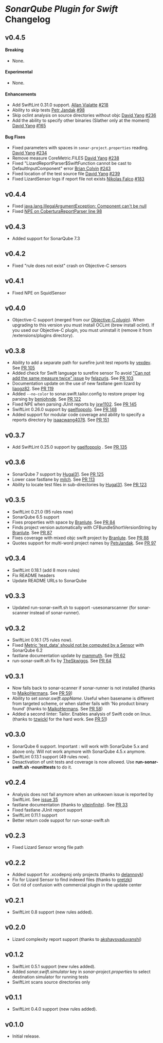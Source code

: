 # _SonarQube Plugin for Swift_ Changelog

## v0.4.5

#### Breaking

* None.

#### Experimental

* None.

#### Enhancements

- Add SwiftLint 0.31.0 support.
  [Allan Vialatte](https://github.com/PoissonBallon) [#218](https://github.com/Backelite/sonar-swift/pull/218)
- Ability to skip tests
  [Petr Jandak](https://github.com/PetrJandak) [#98](https://github.com/Backelite/sonar-swift/pull/98)
- Skip oclint analysis on source directories without objc
  [David Yang](https://github.com/davidy4ng) [#236](https://github.com/Backelite/sonar-swift/pull/236)
- Add the ability to specify other binaries (Slather only at the moment)
  [David Yang](https://github.com/davidy4ng) [#165](https://github.com/Backelite/sonar-swift/pull/165)

#### Bug Fixes

- Fixed parameters with spaces in `sonar-project.properties` reading.
  [David Yang](https://github.com/davidy4ng) [#234](https://github.com/Backelite/sonar-swift/pull/234)
- Remove measure CoreMetric.FILES
  [David Yang](https://github.com/davidy4ng) [#238](https://github.com/Backelite/sonar-swift/pull/238)
- Fixed "LizardReportParser$SwiftFunction cannot be cast to DefaultInputComponent" error
  [Brian Colvin](https://github.com/bcolvin) [#243](https://github.com/Backelite/sonar-swift/pull/243)
- Fixed location of the test source file
  [David Yang](https://github.com/davidy4ng) [#239](https://github.com/Backelite/sonar-swift/pull/239)
- Fixed LizardSensor logs if report file not exists
  [Nikolas Falco](https://github.com/nfalco79) [#183](https://github.com/Backelite/sonar-swift/pull/183)

##  v0.4.4

- Fixed [java.lang.IllegalArgumentException: Component can't be null](https://github.com/Backelite/sonar-swift/issues/202)
- Fixed [NPE on CoberturaReportParser line 98](https://github.com/Backelite/sonar-swift/issues/200)

##  v0.4.3
- Added support for SonarQube 7.3

##  v0.4.2
- Fixed "rule does not exist" crash on Objective-C sensors

##  v0.4.1
- Fixed NPE on SquidSensor

##  v0.4.0
- Objective-C support (merged from our [Objective-C plugin](https://github.com/Backelite/sonar-objective-c)). When upgrading to this version you must install OCLint (brew install oclint). If you used our Objective-C plugin, you must uninstall it (remove it from /extensions/plugins directory).

##  v0.3.8

- Ability to add a separate path for surefire junit test reports by [vexdev](https://github.com/vexdev). See [PR 105](https://github.com/Backelite/sonar-swift/pull/105)
- Added check for Swift language to surefire sensor To avoid ["Can not add the same measure twice" issue](https://github.com/Backelite/sonar-swift/issues/103) by [felazuris](https://github.com/felazuris). See [PR 103](https://github.com/Backelite/sonar-swift/issues/103)
- Documentation update on the use of new fastlane gem lizard by [liaogz82](https://github.com/liaogz82). See [PR 119](https://github.com/Backelite/sonar-swift/pull/119)
- Added `--no-color` to sonar.swift.tailor.config to restore proper log parsing by [benjohnde](https://github.com/benjohnde). See [PR 122](https://github.com/Backelite/sonar-swift/pull/122)
- Fixed NPE when parsing JUnit reports by [jxw1102](https://github.com/jxw1102). See [PR 145](https://github.com/Backelite/sonar-swift/pull/145)
- SwiftLint 0.26.0 support by [gaelfoppolo](https://github.com/gaelfoppolo). See [PR 148](https://github.com/Backelite/sonar-swift/pull/148)
- Added support for modular code coverage and ability to specify a reports directory by [isaacwang4076](https://github.com/isaacwang4076). See [PR 151](https://github.com/Backelite/sonar-swift/pull/151)

##  v0.3.7

- Add SwiftLint 0.25.0 support by [gaelfoppolo](https://github.com/gaelfoppolo) . See [PR 135](https://github.com/Backelite/sonar-swift/pull/135)



##  v0.3.6

- SonarQube 7 support by [Hugal31](https://github.com/Hugal31).  See [PR 125](https://github.com/Backelite/sonar-swift/pull/125)
- Lower case fastlane by [milch](https://github.com/milch). See [PR 113](https://github.com/Backelite/sonar-swift/pull/113)
- Ability to locate test files in sub-directories by [Hugal31](https://github.com/Hugal31). See [PR 123](https://github.com/Backelite/sonar-swift/pull/123)

##  v0.3.5

- SwiftLint 0.21.0 (95 rules now)
- SonarQube 6.5 support
- Fixes properties with space by [Branlute](https://github.com/Branlute). See [PR 84](https://github.com/Backelite/sonar-swift/pull/84)
- Finds project version automatically with CFBundleShortVersionString by [Branlute](https://github.com/Branlute). See [PR 87](https://github.com/Backelite/sonar-swift/pull/87)
- Fixes coverage with mixed objc swift project by [Branlute](https://github.com/Branlute). See [PR 88](https://github.com/Backelite/sonar-swift/pull/88)
- Quotes support for multi-word project names by [PetrJandak](https://github.com/PetrJandak). See [PR 97](https://github.com/Backelite/sonar-swift/pull/97)

##  v0.3.4

- SwiftLint 0.18.1 (add 8 more rules)
- Fix README headers
- Update README URLs to SonarQube

##  v0.3.3

- Updated run-sonar-swift.sh to support -usesonarscanner (for sonar-scanner instead of sonar-runner). 

##  v0.3.2

- SwiftLint 0.16.1 (75 rules now).
- Fixed [Metric 'test_data' should not be computed by a Sensor](https://github.com/Backelite/sonar-swift/issues/61) with SonarQube 6.2
- fastlane documentation update by [mammuth](https://github.com/mammuth). See [PR 62](https://github.com/Backelite/sonar-swift/pull/62)
- run-sonar-swift.sh fix by [TheSkwiggs](https://github.com/mammuth). See [PR 64](https://github.com/Backelite/sonar-swift/pull/64)

##  v0.3.1

- Now falls back to sonar-scanner if sonar-runner is not installed (thanks to [MaikoHermans](https://github.com/MaikoHermans). See [PR 59](https://github.com/Backelite/sonar-swift/pull/59))
- Ability to set *sonar.swift.appName*. Useful when basename is different from targeted scheme, or when slather fails with 'No product binary found' (thanks to [MaikoHermans](https://github.com/MaikoHermans). See [PR 58](https://github.com/Backelite/sonar-swift/pull/58))
- Added a second linter: Tailor. Enables analysis of Swift code on linux. (thanks to [tzwickl](https://github.com/tzwickl) for the hard work. See [PR 51](https://github.com/Backelite/sonar-swift/pull/51))

##  v0.3.0

- SonarQube 6 support. Important : will work with SonarQube 5.x and above only. Will not work anymore with SonarQube 4.5.x anymore.
- SwiftLint 0.13.1 support (49 rules now).
- Desactivation of unit tests and coverage is now allowed. Use **run-sonar-swift.sh -nounittests** to do it.

##  v0.2.4

- Analysis does not fail anymore when an unkwown issue is reported by SwiftLint. See [issue 35](https://github.com/Backelite/sonar-swift/issues/35)
- fastlane documentation (thanks to [viteinfinite](https://github.com/viteinfinite)). See [PR 33](https://github.com/Backelite/sonar-swift/pull/33)
- Fixed fastlane JUnit report support
- SwiftLint 0.11.1 support
- Better return code suppot for run-sonar-swift.sh

##  v0.2.3

- Fixed Lizard Sensor wrong file path

##  v0.2.2

- Added support for .xcodeproj only projects (thanks to [delannoyk](https://github.com/delannoyk))
- Fix for Lizard Sensor to find indexed files (thanks to [gretzki](https://github.com/gretzki))
- Got rid of confusion with commercial plugin in the update center

##  v0.2.1

- SwiftLint 0.8 support (new rules added).

##  v0.2.0

- Lizard complexity report support (thanks to [akshaysyaduvanshi](https://github.com/akshaysyaduvanshi))

##  v0.1.2

- SwiftLint 0.5.1 support (new rules added).
- Added *sonar.swift.simulator* key in *sonar-project.properties* to select destination simulator for running tests
- SwiftLint scans source directories only

##  v0.1.1

- SwiftLint 0.4.0 support (new rules added).

##  v0.1.0

- Initial release.
